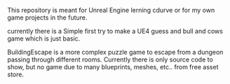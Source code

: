 This repository is meant for Unreal Engine lerning cdurve or for my own game projects in the future.

currently there is a Simple first try to make a UE4 guess and bull and cows game which is just basic.

BuildingEscape is a more complex puzzle game to escape from a dungeon passing through different rooms.
Currently there is only source code to show, but no game due to many blueprints, meshes, etc.. from free asset store.
